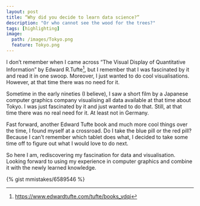 ```yaml
---
layout: post
title: “Why did you decide to learn data science?”
description: "Or who cannot see the wood for the trees?"
tags: [highlighting]
image:
  path: /images/Tokyo.png
  feature: Tokyo.png
---
```



I don’t remember when I came across “The Visual Display of Quantitative Information” by Edward R.Tufte[^1], but I remember that I was fascinated by it and read it in one swoop. Moreover, I just wanted to do cool visualisations. However, at that time there was no need for it.

Sometime in the early nineties (I believe), I saw a short film by a Japanese computer graphics company visualising all data available at that time about Tokyo. I was just fascinated by it and just wanted to do that. Still, at that time there was no real need for it. At least not in Germany.

Fast forward, another Edward Tufte book and much more cool things over the time, I found myself at a crossroad. Do I take the blue pill or the red pill? Because I can’t remember which tablet does what, I decided to take some time off to figure out what I would love to do next.

So here I am, rediscovering my fascination for data and visualisation. Looking forward to using my experience in computer graphics and combine it with the newly learned knowledge.

[^1]: <https://www.edwardtufte.com/tufte/books_vdqi>

{% gist mmistakes/6589546 %}

